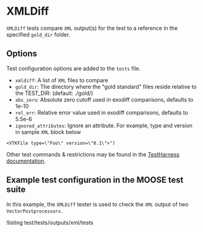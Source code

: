 # XMLDiff

`XMLDiff` tests compare `XML` output(s) for the test to a reference in the specified
`gold_dir` folder.

## Options

Test configuration options are added to the `tests` file.

- `xmldiff`: A list of `XML` files to compare
- `gold_dir`: The directory where the \"gold standard\" files reside relative to the TEST_DIR: (default: ./gold/)
- `abs_zero`: Absolute zero cutoff used in exodiff comparisons, defaults to 1e-10
- `rel_err`: Relative error value used in exodiff comparisons, defaults to 5.5e-6
- `ignored_attributes`: Ignore an attribute. For example, type and version in sample `XML` block below

```
<VTKFile type=\"Foo\" version=\"0.1\">")
```

Other test commands & restrictions may be found in the [TestHarness documentation](TestHarness.md).

## Example test configuration in the MOOSE test suite

In this example, the `XMLDiff` tester is used to check the `XML` output of two `VectorPostprocessors`.

!listing test/tests/outputs/xml/tests
